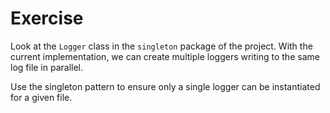 # Exercise

Look at the `Logger` class in the `singleton` package of the project. With the current implementation, we can 
create multiple loggers writing to the same log file in parallel.

Use the singleton pattern to ensure only a single logger can be instantiated for a given file.